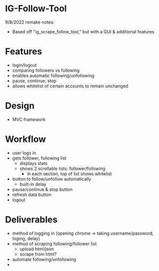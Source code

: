 # IG-Follow-Tool

9/8/2022 remake notes:
- Based off "ig_scrape_follow_tool," but with a GUI & additional features

# Features
- login/logout
- comparing followers vs following
- enables automatic following/unfollowing
- pause, continue, stop
- allows whitelist of certain accounts to remain unchanged

# Design
- MVC framework

# Workflow
- user logs in
- gets follower, following list 
  - displays stats
  - shows 2 scrollable lists: follower/following
    - in each section, top of list shows whitelist
- button to follow/unfollow automatically
  - built-in delay
- pause/continue & stop button
- refresh data button
- logout

# Deliverables
- method of logging in (opening chrome -> taking username/password, 
loging, delay)
- method of scraping following/follower list
  - upload html/json
  - scrape from html?
- automate following/unfollowing
- 
